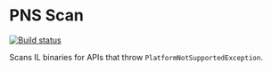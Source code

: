 # PNS Scan

[![Build status](https://ci.appveyor.com/api/projects/status/1fre9mt6e8dy4k6y/branch/master?svg=true)](https://ci.appveyor.com/project/terrajobst/pns-scan/branch/master)

Scans IL binaries for APIs that throw `PlatformNotSupportedException`.